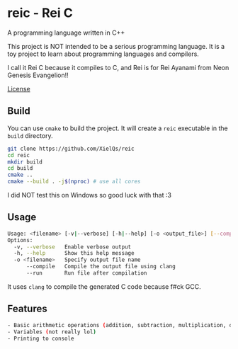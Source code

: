 # reic - Rei C

A programming language written in C++

This project is NOT intended to be a serious programming language. It is a toy project to learn about programming languages and compilers.

I call it Rei C because it compiles to C, and Rei is for Rei Ayanami from Neon Genesis Evangelion!!

[License](LICENSE)

## Build

You can use `cmake` to build the project. It will create a `reic` executable in the `build` directory.

```bash
git clone https://github.com/XielQs/reic
cd reic
mkdir build
cd build
cmake ..
cmake --build . -j$(nproc) # use all cores
```

I did NOT test this on Windows so good luck with that :3

## Usage

```bash
Usage: <filename> [-v|--verbose] [-h|--help] [-o <output_file>] [--compile] [--run]
Options:
  -v, --verbose   Enable verbose output
  -h, --help      Show this help message
  -o <filename>   Specify output file name
      --compile   Compile the output file using clang
      --run       Run file after compilation
```

It uses `clang` to compile the generated C code because f#ck GCC.

## Features

```bash
- Basic arithmetic operations (addition, subtraction, multiplication, division)
- Variables (not really lol)
- Printing to console
```
